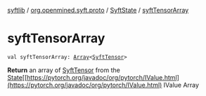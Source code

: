 [syftlib](../../index.md) / [org.openmined.syft.proto](../index.md) / [SyftState](index.md) / [syftTensorArray](./syft-tensor-array.md)

# syftTensorArray

`val syftTensorArray: `[`Array`](https://kotlinlang.org/api/latest/jvm/stdlib/kotlin/-array/index.html)`<`[`SyftTensor`](../-syft-tensor/index.md)`>`

**Return**
an array of [SyftTensor](../-syft-tensor/index.md) from the [State](#)[[https://pytorch.org/javadoc/org/pytorch/IValue.html](https://pytorch.org/javadoc/org/pytorch/IValue.html) IValue Array


